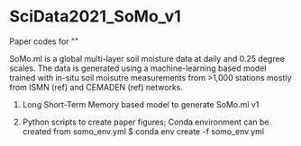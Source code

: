 # SciData2021_SoMo_v1

Paper codes for ""

SoMo.ml is a global multi-layer soil moisture data at daily and 0.25 degree scales. The data is generated using a machine-learning based model trained with in-situ soil moisutre measurements from >1,000 stations mostly from ISMN (ref) and CEMADEN (ref) networks.

1. Long Short-Term Memory based model to generate SoMo.ml v1


2. Python scripts to create paper figures;
Conda environment can be created from somo_env.yml
$ conda env create -f somo_env.yml
